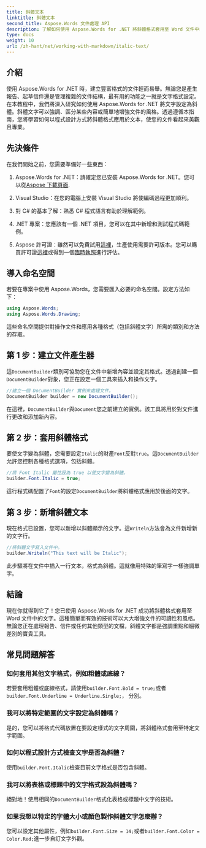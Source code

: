 ```yaml
---
title: 斜體文本
linktitle: 斜體文本
second_title: Aspose.Words 文件處理 API
description: 了解如何使用 Aspose.Words for .NET 將斜體格式套用至 Word 文件中的文字。包含程式碼範例的分步指南。
type: docs
weight: 10
url: /zh-hant/net/working-with-markdown/italic-text/
---
```

## 介紹

使用 Aspose.Words for .NET 時，建立豐富格式的文件輕而易舉。無論您是產生報告、起草信件還是管理複雜的文件結構，最有用的功能之一就是文字格式設定。在本教程中，我們將深入研究如何使用 Aspose.Words for .NET 將文字設定為斜體。斜體文字可以強調、區分某些內容或簡單地增強文件的風格。透過遵循本指南，您將學習如何以程式設計方式將斜體格式應用於文本，使您的文件看起來美觀且專業。

## 先決條件

在我們開始之前，您需要準備好一些東西：

1.  Aspose.Words for .NET：請確定您已安裝 Aspose.Words for .NET。您可以從[Aspose 下載頁面](https://releases.aspose.com/words/net/).

2. Visual Studio：在您的電腦上安裝 Visual Studio 將使編碼過程更加順利。 

3. 對 C# 的基本了解：熟悉 C# 程式語言有助於理解範例。

4. .NET 專案：您應該有一個 .NET 項目，您可以在其中新增和測試程式碼範例。

5.  Aspose 許可證：雖然可以免費試用[這裡](https://releases.aspose.com/)，生產使用需要許可版本。您可以購買許可證[這裡](https://purchase.aspose.com/buy)或得到一個[臨時執照](https://purchase.aspose.com/temporary-license/)進行評估。

## 導入命名空間

若要在專案中使用 Aspose.Words，您需要匯入必要的命名空間。設定方法如下：

```csharp
using Aspose.Words;
using Aspose.Words.Drawing;
```

這些命名空間提供對操作文件和應用各種格式（包括斜體文字）所需的類別和方法的存取。

## 第 1 步：建立文件產生器

這`DocumentBuilder`類別可協助您在文件中新增內容並設定其格式。透過創建一個`DocumentBuilder`對象，您正在設定一個工具來插入和操作文字。

```csharp
//建立一個 DocumentBuilder 實例來處理文件。
DocumentBuilder builder = new DocumentBuilder();
```

在這裡，`DocumentBuilder`與`Document`您之前建立的實例。該工具將用於對文件進行更改和添加新內容。

## 第 2 步：套用斜體格式

要使文字變為斜體，您需要設定`Italic`的財產`Font`反對`true`。這`DocumentBuilder`允許您控制各種格式選項，包括斜體。

```csharp
//將 Font Italic 屬性設為 true 以使文字變為斜體。
builder.Font.Italic = true;
```

這行程式碼配置了`Font`的設定`DocumentBuilder`將斜體格式應用於後面的文字。

## 第 3 步：新增斜體文本

現在格式已設置，您可以新增以斜體顯示的文字。這`Writeln`方法會為文件新增新的文字行。

```csharp
//將斜體文字寫入文件中。
builder.Writeln("This text will be Italic");
```

此步驟將在文件中插入一行文本，格式為斜體。這就像用特殊的筆寫字一樣強調單字。

## 結論

現在你就得到它了！您已使用 Aspose.Words for .NET 成功將斜體格式套用至 Word 文件中的文字。這種簡單而有效的技術可以大大增強文件的可讀性和風格。無論您正在處理報告、信件或任何其他類型的文檔，斜體文字都是強調重點和細微差別的寶貴工具。

## 常見問題解答

### 如何套用其他文字格式，例如粗體或底線？
若要套用粗體或底線格式，請使用`builder.Font.Bold = true;`或者`builder.Font.Underline = Underline.Single;`， 分別。

### 我可以將特定範圍的文字設定為斜體嗎？
是的，您可以將格式代碼放置在要設定樣式的文字周圍，將斜體格式套用至特定文字範圍。

### 如何以程式設計方式檢查文字是否為斜體？
使用`builder.Font.Italic`檢查目前文字格式是否包含斜體。

### 我可以將表格或標題中的文字格式設為斜體嗎？
絕對地！使用相同的`DocumentBuilder`格式化表格或標題中文字的技術。

### 如果我想以特定的字體大小或顏色製作斜體文字怎麼辦？
您可以設定其他屬性，例如`builder.Font.Size = 14;`或者`builder.Font.Color = Color.Red;`進一步自訂文字外觀。